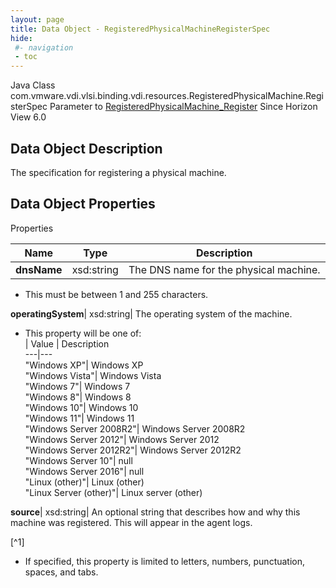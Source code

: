 ```yaml
---
layout: page
title: Data Object - RegisteredPhysicalMachineRegisterSpec
hide:
 #- navigation
 - toc
---
```






Java Class
    com.vmware.vdi.vlsi.binding.vdi.resources.RegisteredPhysicalMachine.RegisterSpec
Parameter to
     [RegisteredPhysicalMachine_Register](vdi.resources.RegisteredPhysicalMachine.md#register)
Since 
    Horizon View 6.0

## Data Object Description 

The specification for registering a physical machine. 

## Data Object Properties

Properties

Name |  Type |  Description   
---|---|---  
**dnsName**|  xsd:string|  The DNS name for the physical machine.   


  * This must be between 1 and 255 characters. 

  
**operatingSystem**|  xsd:string|  The operating system of the machine.   


  * This property will be one of:  
|  Value |  Description   
---|---  
"Windows XP"| Windows XP  
"Windows Vista"| Windows Vista  
"Windows 7"| Windows 7  
"Windows 8"| Windows 8  
"Windows 10"| Windows 10  
"Windows 11"| Windows 11  
"Windows Server 2008R2"| Windows Server 2008R2  
"Windows Server 2012"| Windows Server 2012  
"Windows Server 2012R2"| Windows Server 2012R2  
"Windows Server 10"| null  
"Windows Server 2016"| null  
"Linux (other)"| Linux (other)  
"Linux Server (other)"| Linux server (other)  

  
**source**|  xsd:string|  An optional string that describes how and why this machine was registered. This will appear in the agent logs.   


[^1]
  * If specified, this property is limited to letters, numbers, punctuation, spaces, and tabs. 

  
  

  

